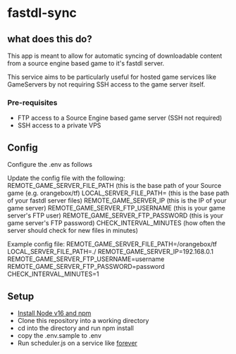 # fastdl-sync

## what does this do?

This app is meant to allow for automatic syncing of downloadable content from a source engine based game to it's fastdl server.  
  
This service aims to be particularly useful for hosted game services like GameServers by not requiring SSH access to the game server itself.


### Pre-requisites
- FTP access to a Source Engine based game server (SSH not required)
- SSH access to a private VPS 
	
## Config

Configure the .env as follows

Update the config file with the following: 
REMOTE_GAME_SERVER_FILE_PATH (this is the base path of your Source game (e.g. orangebox/tf)
LOCAL_SERVER_FILE_PATH= (this is the base path of your fastdl server files)
REMOTE_GAME_SERVER_IP (this is the IP of your game server)
REMOTE_GAME_SERVER_FTP_USERNAME (this is your game server's FTP user)
REMOTE_GAME_SERVER_FTP_PASSWORD (this is your game server's FTP password)
CHECK_INTERVAL_MINUTES (how often the server should check for new files in minutes)

Example config file:
REMOTE_GAME_SERVER_FILE_PATH=/orangebox/tf
LOCAL_SERVER_FILE_PATH=./
REMOTE_GAME_SERVER_IP=192.168.0.1
REMOTE_GAME_SERVER_FTP_USERNAME=username
REMOTE_GAME_SERVER_FTP_PASSWORD=password
CHECK_INTERVAL_MINUTES=1
	
	
## Setup
- [Install Node v16 and npm](https://docs.npmjs.com/downloading-and-installing-node-js-and-npm)
- Clone this repository into a working directory
- cd into the directory and run npm install
- copy the .env.sample to .env
- Run scheduler.js on a service like [forever](https://github.com/foreversd/forever)




